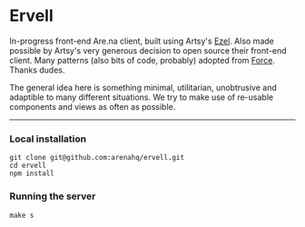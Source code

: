 # Ervell

In-progress front-end Are.na client, built using Artsy's [Ezel](https://github.com/artsy/ezel). Also made possible by Artsy's very generous decision to open source their front-end client. Many patterns (also bits of code, probably) adopted from [Force](https://github.com/artsy/force-public). Thanks dudes.

The general idea here is something minimal, utilitarian, unobtrusive and adaptible to many different situations. We try to make use of re-usable components and views as often as possible.

* * *

### Local installation
	git clone git@github.com:arenahq/ervell.git
	cd ervell
	npm install

### Running the server
	make s